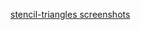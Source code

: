 [stencil-triangles screenshots](https://github.com/sh-dave/kha-more-examples/wiki/stencil-triangles)
